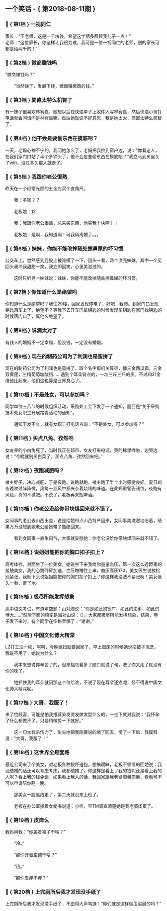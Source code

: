 ## 一个笑话 - { 第2018-08-11期 }
</hr>

### :jack_o_lantern: { 第1档 } 一视同仁
家长：“王老师，这是一千块钱，希望这学期多照顾我儿子一点！”<br/>老师：“这位家长，你这样让我很为难，我可是一位一视同仁的老师，别的家长可都是给两千的！”


### :jack_o_lantern: { 第2档 } 微商赚钱吗
“微商赚钱吗？”<br/><br/>　　“当然赚了，发展下线，微商赚微商的钱。”


### :jack_o_lantern: { 第3档 } 简直太特么机智了
有一妹子很喜欢林宥嘉，她想以后在快递单子上收件人写林宥嘉，然后快递小哥打电话就会问请问是林宥嘉嘛，然后她就说不好意思，我是她太太，简直太特么机智了。


### :jack_o_lantern: { 第4档 } 他不会是要偷东西在摸底吧？
一天，老妈心神不宁的，我问她怎么了，老妈把我拉到窗户边，说：“你看这人，在我们家门口站了半个多钟头了，他不会是要偷东西在摸底吧？”我立马到房里关了wifi，没过多久那人就走了。


### :jack_o_lantern: { 第5档 } 我跟你老公很熟
昨天在一个经常光顾的五金店买个直角尺。<br/><br/>　　我：多钱？？<br/><br/>　　老板娘：12<br/><br/>　　我：我跟你老公很熟，总来买东西，他买我十块啊！！<br/><br/>　　老板娘：是啊，我知道啊！可我俩离婚了。。。


### :jack_o_lantern: { 第6档 } 妹妹，你能不能改掉随处擦鼻屎的坏习惯
公交车上，忽然感到屁股上被谁摸了一下，回头一看，两个漂亮妹妹，其中一个见回头我冲我甜甜一笑，我立即回笑，心里美滋滋的。<br/><br/>　　这时只听另一妹妹说：妹妹，你能不能改掉随处擦鼻屎的坏习惯。


### :jack_o_lantern: { 第7档 } 你知道什么是绝望吗
你知道什么是绝望吗？我住29楼，回家发现停电了，好吧，我爬。到家门口发现钥匙落车上了，绝望不？等我下去开车门拿钥匙的时候发现车钥匙在家门找钥匙的时候落门口了，真他么绝望了。


### :jack_o_lantern: { 第8档 } 说滴太对了
有钱人的婚姻不一定幸福，但没钱，一定没有婚姻。


### :jack_o_lantern: { 第9档 } 现在的制药公司为了利润也是蛮拼了
现在的制药公司为了利润也是蛮拼了，取个名字都机关算尽，像三金西瓜霜，三金双黄莲，三精葡萄糖酸钙......遇到个耳朵背点的，一准三斤三斤的买。不过和21金维他比起来，他们这也算是业界良心了。


### :jack_o_lantern: { 第10档 } 不是处女，可以参加吗？
同学单位三八节的时候组织活动，采购处工会下发了一个通知，题目是“关于采购技术处女职工开展踏青活动的通知”。<br/><br/>　　通知下发不久，就有女职工打电话咨询：“不是处女，可以参加吗？”


### :jack_o_lantern: { 第11档 } 买点八角、孜然吧
女友养的小白兔死了，当时我正在超市，女友打来电话，哭的稀里哗啦，边哭边说：“今晚就别买白菜了，买点八角、孜然回来吧。”


### :jack_o_lantern: { 第12档 } 夜跑减肥吗？
楼主胖子，决心减肥，于是夜跑。说跑就跑，楼主跑了半个小时感觉良好。夏日的夜晚吹过阵阵微，风每一丝风中都夹杂着烧烤的味道。在此郑重警告诸位，夜跑有风险，真的不减肥。不说了，老板再来瓶啤酒。


### :jack_o_lantern: { 第13档 } 你老公没给你带块煤回来就不错了。
女同事的老公去山西出差，说是给她带点山西特产回来，女同事美滋滋地盼着，结果万万没想到她老公给她带了瓶醋回来。<br/><br/>　　看到女同事一直生闷气，大家就安慰她：你老公没给你带块煤回来就不错了。


### :jack_o_lantern: { 第14档 } 说姐姐能把你的胸口扣子扣上？
高考体检，对面坐了一位美女，她说坐下来我给你量量血压，第一次这么近距离的接触美女，我的心跳砰砰加速，血压蹭蹭往上串，血压高压170，美女医生说放松别紧张，我低下头说姐姐能把你的胸口扣子扣上？你这样我没法不紧张啊！美女低头一看，羞了地。


### :jack_o_lantern: { 第15档 } 极尽所能发挥想象
高中语文考试，有道填空题：山对海说：“你是如此的宽广、如此的澎湃、如此的博大……”然后下面的填空是海对山说：（）。大家都极尽所能发挥想象，结果，卷子发下来时，有个同学在空格里填了：“谢谢。”


### :jack_o_lantern: { 第16档 } 中国文化博大精深
LZ打工汪一枚，呵呵，今晚媳妇就要回家了，早上起床的时候她说把被子洗洗，我说不用了，她说为什么？<br/><br/>　　我本来想说你辛苦了的，但来福岛看多了随口就说了句，洗了你又走了就没有你的味了。<br/><br/>　　她抓住我的耳朵就问那这个位给谁，不说了现在耳朵还疼呢，怪不得说中国文化博大精深呢。


### :jack_o_lantern: { 第17档 } 大哥，我服了！
来了位顾客，可能是怕我推荐染发烫发做发型什么的，一坐下就对我说：“我怀孕了什么都做不了，只要稍微剪一下就好。”<br/><br/>　　这一句太有杀伤力了，生生地把我刚要说的堵了回去，愣了一下后，我膜拜道：“大哥，我服了！”


### :jack_o_lantern: { 第18档 } 这世界全是套路
最近公司来了个美女，对老板各种投怀送抱，想搞暧昧，老板不领情的回她说：我没结婚的话还可以考虑考虑，我都结婚了，你这样是看上了我的钱呢还是看上我的人呢？看上我的钱免谈，如果看上我人的话，我回家跟我老婆商量商量，看看可不可以申请陪你睡一晚。<br/><br/>　　那美女一脸黑线走了，第二天就没来上班了。<br/><br/>　　老板在办公室搂着女秘书说道：小样，早TM调查清楚她是我老婆闺蜜了。


### :jack_o_lantern: { 第19档 } 皮痒么
我妈问我：“你盖着被子干啥？”<br/><br/>　　“冷。”<br/><br/>　　“那你开着空调干啥？”<br/><br/>　　“热。”<br/><br/>　　“那你皮痒不痒？”


### :jack_o_lantern: { 第20档 } 上完厕所后我才发现没手纸了
上完厕所后我才发现没手纸了，不由得大声骂道：“你们就是这样做卫浴展的吗？”

